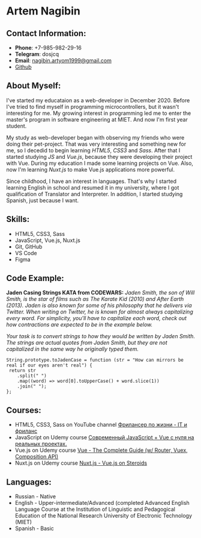 # Artem Nagibin

## Contact Information:
* **Phone**: +7-985-982-29-16
* **Telegram**: dosjcq
* **Email**: nagibin.artyom1999@gmail.com
* [Github](https://github.com/dosjcq)

## About Myself:

I've started my educataion as a web-developer in December 2020. Before I've tried to find myself in programming microcontrollers, but it wasn't interesting for me. My growing interest in programming led me to enter the master's program in software engineering at MIET. And now I'm first year student.

My study as web-developer began with observing my friends who were doing their pet-project. That was very interesting and something new for me, so I decedid to begin learning *HTML5*, *CSS3* and *Sass*. After that I started studying *JS* and *Vue.js*, because they were developing their project with Vue. During my education I made some learning projects on Vue. Also, now I'm learning *Nuxt.js* to make Vue.js applications more powerful.

Since childhood, I have an interest in languages. That's why I started learning English in school and resumed it in my university, where I got qualification of Translator and Interpreter. In addition, I started studying Spanish, just because I want.
## Skills:
* HTML5, CSS3, Sass
* JavaScript, Vue.js, Nuxt.js
* Git, GitHub
* VS Code
* Figma

## Code Example:

**Jaden Casing Strings KATA from CODEWARS:** *Jaden Smith, the son of Will Smith, is the star of films such as The Karate Kid (2010) and After Earth (2013). Jaden is also known for some of his philosophy that he delivers via Twitter. When writing on Twitter, he is known for almost always capitalizing every word. For simplicity, you'll have to capitalize each word, check out how contractions are expected to be in the example below.*

*Your task is to convert strings to how they would be written by Jaden Smith. The strings are actual quotes from Jaden Smith, but they are not capitalized in the same way he originally typed them.*
```
String.prototype.toJadenCase = function (str = "How can mirrors be real if our eyes aren't real") {
 return str
    .split(" ")
    .map((word) => word[0].toUpperCase() + word.slice(1))
    .join(" ");
};
```

## Courses:
* HTML5, CSS3, Sass on YouTube channel [Фрилансер по жизни - IT и фриланс](https://www.youtube.com/c/FreelancerLifeStyle)
* JavaScript on Udemy course [Современный JavaScript + Vue с нуля на реальных проектах.](https://www.udemy.com/course/modern-javascript-from-beginning/)
* Vue.js on Udemy course [Vue - The Complete Guide (w/ Router, Vuex, Composition API)](https://www.udemy.com/course/vuejs-2-the-complete-guide/)
* Nuxt.js on Udemy course [Nuxt.js - Vue.js on Steroids](https://www.udemy.com/course/nuxtjs-vuejs-on-steroids/)

## Languages:
* Russian - Native
* English - Upper-intermediate/Advanced (completed Advanced English Language Course at the Institution of Linguistic and Pedagogical Education of the National Research University of Electronic Technology (MIET) 
* Spanish - Basic
